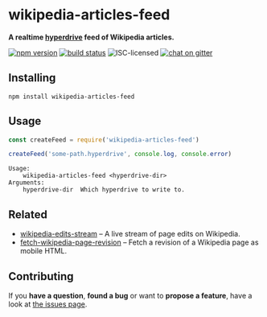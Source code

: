 # wikipedia-articles-feed

**A realtime [hyperdrive](https://github.com/mafintosh/hyperdrive) feed of Wikipedia articles.**

[![npm version](https://img.shields.io/npm/v/wikipedia-articles-feed.svg)](https://www.npmjs.com/package/wikipedia-articles-feed)
[![build status](https://img.shields.io/travis/derhuerst/wikipedia-articles-feed.svg)](https://travis-ci.org/derhuerst/wikipedia-articles-feed)
![ISC-licensed](https://img.shields.io/github/license/derhuerst/wikipedia-articles-feed.svg)
[![chat on gitter](https://badges.gitter.im/derhuerst.svg)](https://gitter.im/derhuerst)


## Installing

```shell
npm install wikipedia-articles-feed
```


## Usage

```js
const createFeed = require('wikipedia-articles-feed')

createFeed('some-path.hyperdrive', console.log, console.error)
```

```
Usage:
    wikipedia-articles-feed <hyperdrive-dir>
Arguments:
    hyperdrive-dir  Which hyperdrive to write to.
```


## Related

- [wikipedia-edits-stream](https://github.com/derhuerst/wikipedia-edits-stream) – A live stream of page edits on Wikipedia.
- [fetch-wikipedia-page-revision](https://github.com/derhuerst/fetch-wikipedia-page-revision) – Fetch a revision of a Wikipedia page as mobile HTML.


## Contributing

If you **have a question**, **found a bug** or want to **propose a feature**, have a look at [the issues page](https://github.com/derhuerst/wikipedia-articles-feed/issues).
